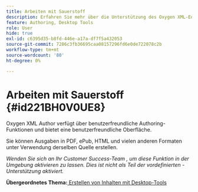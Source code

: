 ```yaml
---
title: Arbeiten mit Sauerstoff
description: Erfahren Sie mehr über die Unterstützung des Oxygen XML-Editors für das Erstellen und Veröffentlichen von Inhalten in AEM Guides.
feature: Authoring, Desktop Tools
role: User
hide: true
exl-id: c6395d35-b8fd-446e-a17a-df7f5a432053
source-git-commit: 7286c3fb36695caa08157296fd6e0de722078c2b
workflow-type: tm+mt
source-wordcount: '80'
ht-degree: 0%

---
```


# Arbeiten mit Sauerstoff {#id221BH0V0UE8}

Oxygen XML Author verfügt über benutzerfreundliche Authoring-Funktionen und bietet eine benutzerfreundliche Oberfläche.

Sie können Ausgaben in PDF, ePub, HTML und vielen anderen Formaten unter Verwendung derselben Quelle erstellen.

*Wenden Sie sich an Ihr Customer Success-Team , um diese Funktion in der Umgebung aktivieren zu lassen. Dies ist nicht als Teil der vordefinierten -Unterstützung aktiviert.*

**Übergeordnetes Thema:**&#x200B;[&#x200B; Erstellen von Inhalten mit Desktop-Tools](author-desktop-tools.md)
